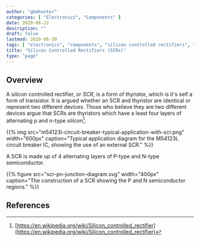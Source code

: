 ```yaml
---
author: "gbmhunter"
categories: [ "Electronics", "Components" ]
date: 2020-06-22
description: ""
draft: false
lastmod: 2020-06-30
tags: [ "electronics", "components", "silicon controlled rectifiers", "SCRs" ]
title: "Silicon Controlled Rectifiers (SCRs)"
type: "page"
---
```


## Overview

A silicon controlled rectifier, or _SCR_, is a form of thyristor, which is it's self a form of transistor. It is argued whether an SCR and thyristor are identical or represent two different devices. Those who believe they are two different devices argue that SCRs are thyristors which have a least four layers of alternating p and n-type silicon[^wikipedia-scrs].

{{% img src="m54123l-circuit-breaker-typical-application-with-scr.png" width="600px" caption="Typical application diagram for the M54123L circuit breaker IC, showing the use of an external SCR." %}}

A SCR is made up of 4 alternating layers of P-type and N-type semiconductor.

{{% figure src="scr-pn-junction-diagram.svg" width="400px" caption="The construction of a SCR showing the P and N semiconductor regions." %}}

## References

[^wikipedia-scrs]: [https://en.wikipedia.org/wiki/Silicon_controlled_rectifier](https://en.wikipedia.org/wiki/Silicon_controlled_rectifier)